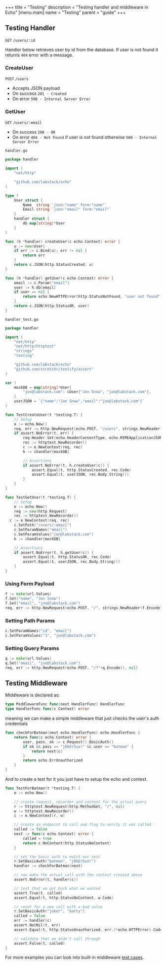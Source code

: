 +++
title = "Testing"
description = "Testing handler and middleware in Echo"
[menu.main]
  name = "Testing"
  parent = "guide"
+++

## Testing Handler

`GET` `/users/:id`

Handler below retrieves user by id from the database. If user is not found it returns
`404` error with a message.

### CreateUser

`POST` `/users`

- Accepts JSON payload
- On success `201 - Created`
- On error `500 - Internal Server Error`

### GetUser

`GET` `/users/:email`

- On success `200 - OK`
- On error `404 - Not Found` if user is not found otherwise `500 - Internal Server Error`

`handler.go`

```go
package handler

import (
	"net/http"

	"github.com/labstack/echo"
)

type (
	User struct {
		Name  string `json:"name" form:"name"`
		Email string `json:"email" form:"email"`
	}
	handler struct {
		db map[string]*User
	}
)

func (h *handler) createUser(c echo.Context) error {
	u := new(User)
	if err := c.Bind(u); err != nil {
		return err
	}
	return c.JSON(http.StatusCreated, u)
}

func (h *handler) getUser(c echo.Context) error {
	email := c.Param("email")
	user := h.db[email]
	if user == nil {
		return echo.NewHTTPError(http.StatusNotFound, "user not found")
	}
	return c.JSON(http.StatusOK, user)
}
```

`handler_test.go`

```go
package handler

import (
	"net/http"
	"net/http/httptest"
	"strings"
	"testing"

	"github.com/labstack/echo"
	"github.com/stretchr/testify/assert"
)

var (
	mockDB = map[string]*User{
		"jon@labstack.com": &User{"Jon Snow", "jon@labstack.com"},
	}
	userJSON = `{"name":"Jon Snow","email":"jon@labstack.com"}`
)

func TestCreateUser(t *testing.T) {
	// Setup
	e := echo.New()
	req, err := http.NewRequest(echo.POST, "/users", strings.NewReader(userJSON))
	if assert.NoError(t, err) {
		req.Header.Set(echo.HeaderContentType, echo.MIMEApplicationJSON)
		rec := httptest.NewRecorder()
		c := e.NewContext(req, rec)
		h := &handler{mockDB}

		// Assertions
		if assert.NoError(t, h.createUser(c)) {
			assert.Equal(t, http.StatusCreated, rec.Code)
			assert.Equal(t, userJSON, rec.Body.String())
		}
	}
}

func TestGetUser(t *testing.T) {
	// Setup
	e := echo.New()
	req := new(http.Request)
	rec := httptest.NewRecorder()
  c := e.NewContext(req, rec)
	c.SetPath("/users/:email")
	c.SetParamNames("email")
	c.SetParamValues("jon@labstack.com")
	h := &handler{mockDB}

	// Assertions
	if assert.NoError(t, h.getUser(c)) {
		assert.Equal(t, http.StatusOK, rec.Code)
		assert.Equal(t, userJSON, rec.Body.String())
	}
}
```

### Using Form Payload

```go
f := make(url.Values)
f.Set("name", "Jon Snow")
f.Set("email", "jon@labstack.com")
req, err := http.NewRequest(echo.POST, "/", strings.NewReader(f.Encode()))
```

### Setting Path Params

```go
c.SetParamNames("id", "email")
c.SetParamValues("1", "jon@labstack.com")
```

### Setting Query Params

```go
q := make(url.Values)
q.Set("email", "jon@labstack.com")
req, err := http.NewRequest(echo.POST, "/?"+q.Encode(), nil)
```

## Testing Middleware

Middleware is declared as:

``` go
type MiddlewareFunc func(next HandlerFunc) HandlerFunc
type HandlerFunc func(c Context) error
```

meaning we can make a simple middleware that just checks the user's auth credentials

``` go
func checkForBatman(next echo.HandlerFunc) echo.HandlerFunc {
	return func(c echo.Context) error {
		user, pass, ok := c.Request().BasicAuth()
		if ok && pass == "j0kEr5ux!" && user == "batman" {
			return next(c)
		}
		return echo.ErrUnauthorized
	}
}
```

And to create a test for it you just have to setup the echo and context.

``` go
func TestForBatman(t *testing.T) {
	e := echo.New()

	// create request, recorder and context for the actual query
	r := httptest.NewRequest(http.MethodGet, "/", nil)
	w := httptest.NewRecorder()
	c := e.NewContext(r, w)

	// create an endpoint to call and flag to verify it was called
	called := false
	next := func(c echo.Context) error {
		called = true
		return c.NoContent(http.StatusNoContent)
	}

	// set the basic auth to match our test
	r.SetBasicAuth("batman", "j0kEr5ux!")
	handler := checkForBatman(next)

	// now make the actual call with the context created above
	assert.NoError(t, handler(c))

	// test that we got back what we wanted
	assert.True(t, called)
	assert.Equal(t, http.StatusNoContent, w.Code)

	// reset for a new call with a bad value
	r.SetBasicAuth("joker", "batty")
	called = false
	err := handler(c)
	assert.NotNil(t, err)
	assert.Equal(t, http.StatusUnauthorized, err.(*echo.HTTPError).Code)

	// validate that we didn't call through
	assert.False(t, called)
}
```

For more examples you can look into built-in middleware [test cases](https://github.com/labstack/echo/tree/master/middleware).
